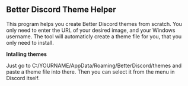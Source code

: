 ## Better Discord Theme Helper ##
This program helps you create Better Discord themes from scratch. You only need to enter the URL of your desired image, and your Windows username. The tool will automaticly create a theme file for you, that you only need to install.

**Intalling themes**

Just go to C:/YOURNAME/AppData/Roaming/BetterDiscord/themes and paste a theme file into there. Then you can select it from the menu in Discord itself.